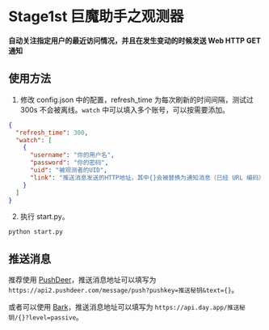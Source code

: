 # Stage1st 巨魔助手之观测器

**自动关注指定用户的最近访问情况，并且在发生变动的时候发送 Web HTTP GET 通知**

## 使用方法

1. 修改 config.json 中的配置，refresh_time 为每次刷新的时间间隔，测试过 300s 不会被离线。`watch` 中可以填入多个账号，可以按需要添加。

```json
{
  "refresh_time": 300,
  "watch": [
    {
      "username": "你的用户名",
      "password": "你的密码",
      "uid": "被观测者的UID",
      "link": "推送消息发送的HTTP地址，其中{}会被替换为通知消息（已经 URL 编码）"
    }
  ]
}
```

2. 执行 start.py。

```shell
python start.py
```

## 推送消息

推荐使用 [PushDeer](https://github.com/easychen/pushdeer)，推送消息地址可以填写为 `https://api2.pushdeer.com/message/push?pushkey=推送秘钥&text={}`。

或者可以使用 [Bark](https://github.com/Finb/Bark)，推送消息地址可以填写为 `https://api.day.app/推送秘钥/{}?level=passive`。
